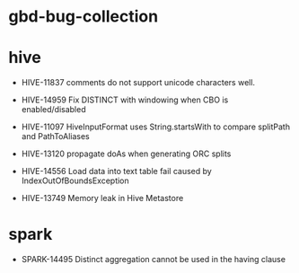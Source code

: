 # gbd-bug-collection

# hive

* HIVE-11837
comments do not support unicode characters well.

* HIVE-14959
Fix DISTINCT with windowing when CBO is enabled/disabled

* HIVE-11097
HiveInputFormat uses String.startsWith to compare splitPath and PathToAliases

* HIVE-13120
propagate doAs when generating ORC splits

* HIVE-14556
Load data into text table fail caused by IndexOutOfBoundsException

* HIVE-13749
Memory leak in Hive Metastore

# spark

* SPARK-14495
Distinct aggregation cannot be used in the having clause
